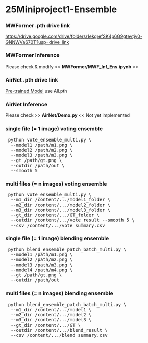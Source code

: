 # 25Miniproject1-Ensemble

### MWFormer .pth drive link
https://drive.google.com/drive/folders/1ekgrefSK4p6G9gtevtjy0-GNNWVa670T?usp=drive_link

### MWFormer Inference
Please check & modify >> **MWFormer/MWF_Inf_Ens.ipynb** <<

### AirNet .pth drive link
[Pre-trained Model](https://drive.google.com/drive/folders/1DS_iJsP5Epzz78fZRz8lEINcnhBF6Uws)
use All.pth

### AirNet Inference
Please check >> **AirNet/Demo.py** <<
Not yet implemented

### single file (= 1 image) voting ensemble
<pre> python vote_ensemble_multi.py \
  --model1 /path/m1.png \
  --model2 /path/m2.png \
  --model3 /path/m3.png \
  --gt /path/gt.png \
  --outdir /path/out \
  --smooth 5 </pre>
### multi files (= n images) voting ensemble
<pre> python vote_ensemble_multi.py \
  --m1_dir /content/.../model1_folder \
  --m2_dir /content/.../model2_folder \
  --m3_dir /content/.../model3_folder \
  --gt_dir /content/.../GT_folder \
  --outdir /content/.../vote_result --smooth 5 \
  --csv /content/.../vote_summary.csv </pre>

### single file (= 1 image) blending ensemble
<pre> python blend_ensemble_patch_batch_multi.py \
  --model1 /path/m1.png \
  --model2 /path/m2.png \
  --model3 /path/m3.png \
  --model4 /path/m4.png \
  --gt /path/gt.png \
  --outdir /path/out </pre>
### multi files (= n images) blending ensemble
<pre> python blend_ensemble_patch_batch_multi.py \
  --m1_dir /content/.../model1 \
  --m2_dir /content/.../model2 \
  --m3_dir /content/.../model3 \
  --gt_dir /content/.../GT \
  --outdir /content/.../blend_result \
  --csv /content/.../blend_summary.csv </pre>

